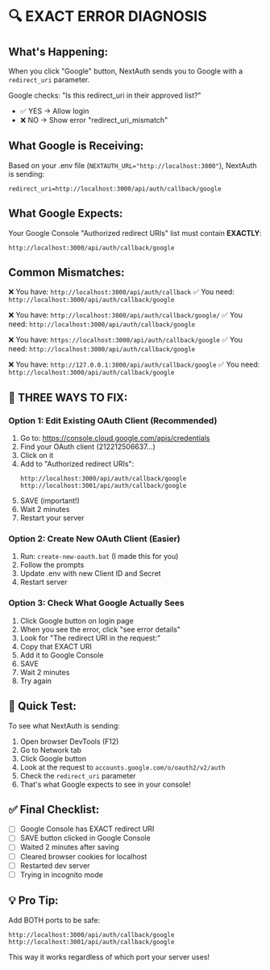 # 🔍 EXACT ERROR DIAGNOSIS

## What's Happening:

When you click "Google" button, NextAuth sends you to Google with a `redirect_uri` parameter.

Google checks: "Is this redirect_uri in their approved list?"

- ✅ YES → Allow login
- ❌ NO → Show error "redirect_uri_mismatch"

## What Google is Receiving:

Based on your .env file (`NEXTAUTH_URL="http://localhost:3000"`), NextAuth is sending:

```
redirect_uri=http://localhost:3000/api/auth/callback/google
```

## What Google Expects:

Your Google Console "Authorized redirect URIs" list must contain **EXACTLY**:

```
http://localhost:3000/api/auth/callback/google
```

## Common Mismatches:

❌ You have: `http://localhost:3000/api/auth/callback`
✅ You need: `http://localhost:3000/api/auth/callback/google`

❌ You have: `http://localhost:3000/api/auth/callback/google/`
✅ You need: `http://localhost:3000/api/auth/callback/google`

❌ You have: `https://localhost:3000/api/auth/callback/google`
✅ You need: `http://localhost:3000/api/auth/callback/google`

❌ You have: `http://127.0.0.1:3000/api/auth/callback/google`
✅ You need: `http://localhost:3000/api/auth/callback/google`

## 🎯 THREE WAYS TO FIX:

### Option 1: Edit Existing OAuth Client (Recommended)

1. Go to: https://console.cloud.google.com/apis/credentials
2. Find your OAuth client (212212506637...)
3. Click on it
4. Add to "Authorized redirect URIs":
   ```
   http://localhost:3000/api/auth/callback/google
   http://localhost:3001/api/auth/callback/google
   ```
5. SAVE (important!)
6. Wait 2 minutes
7. Restart your server

### Option 2: Create New OAuth Client (Easier)

1. Run: `create-new-oauth.bat` (I made this for you)
2. Follow the prompts
3. Update .env with new Client ID and Secret
4. Restart server

### Option 3: Check What Google Actually Sees

1. Click Google button on login page
2. When you see the error, click "see error details"
3. Look for "The redirect URI in the request:"
4. Copy that EXACT URI
5. Add it to Google Console
6. SAVE
7. Wait 2 minutes
8. Try again

## 🔧 Quick Test:

To see what NextAuth is sending:

1. Open browser DevTools (F12)
2. Go to Network tab
3. Click Google button
4. Look at the request to `accounts.google.com/o/oauth2/v2/auth`
5. Check the `redirect_uri` parameter
6. That's what Google expects to see in your console!

## ✅ Final Checklist:

- [ ] Google Console has EXACT redirect URI
- [ ] SAVE button clicked in Google Console
- [ ] Waited 2 minutes after saving
- [ ] Cleared browser cookies for localhost
- [ ] Restarted dev server
- [ ] Trying in incognito mode

## 💡 Pro Tip:

Add BOTH ports to be safe:

```
http://localhost:3000/api/auth/callback/google
http://localhost:3001/api/auth/callback/google
```

This way it works regardless of which port your server uses!
